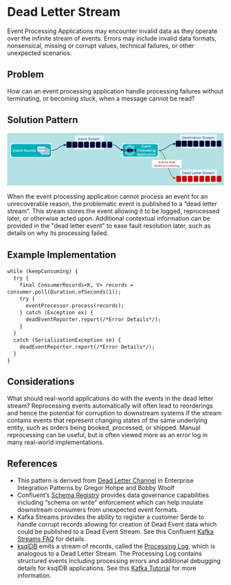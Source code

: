 # Dead Letter Stream

<!-- TODO: Event Processing Application is a pattern that should be linked to in the following text -->
Event Processing Applications may encounter invalid data as they operate over the infinite stream of events. Errors may include invalid data formats, nonsensical, missing or corrupt values, technical failures, or other unexpected scenarios.

## Problem
How can an event processing application handle processing failures without terminating, or becoming stuck, when a message cannot be read?

## Solution Pattern
![dead-letter-stream](../img/dead-letter-stream.png)

When the event processing application cannot process an event for an unrecoverable reason, the problematic event is published to a “dead letter stream”. This stream stores the event allowing it to be logged, reprocessed later, or otherwise acted upon. Additional contextual information can be provided in the "dead letter event" to ease fault resolution later, such as details on why its processing failed.

## Example Implementation
```
while (keepConsuming) {
  try {
    final ConsumerRecords<K, V> records = consumer.poll(Duration.ofSeconds(1));
    try {
      eventProcessor.process(records);
    } catch (Exception ex) {
      deadEventReporter.report(/*Error Details*/);
    }
  }
  catch (SerializationException se) {
    deadEventReporter.report(/*Error Details*/);
  }
}
```

## Considerations
What should real-world applications do with the events in the dead letter stream? Reprocessing events automatically will often lead to reorderings and hence the potential for corruption to downstream systems if the stream contains events that represent changing states of the same underlying entity, such as orders being booked, processed, or shipped. Manual reprocessing can be useful, but is often viewed more as an error log in many real-world implementations.

## References
* This pattern is derived from [Dead Letter Channel](https://www.enterpriseintegrationpatterns.com/patterns/messaging/DeadLetterChannel.html) in Enterprise Integration Patterns by Gregor Hohpe and Bobby Woolf
* Confluent’s [Schema Registry](https://docs.confluent.io/platform/current/schema-registry/index.html) provides data governance capabilities including “schema on write” enforcement which can help insulate downstream consumers from unexpected event formats.
* Kafka Streams provides the ability to register a customer Serde to handle corrupt records allowing for creation of Dead Event data which could be published to a Dead Event Stream. See this Confluent [Kafka Streams FAQ](https://docs.confluent.io/platform/current/streams/faq.html#streams-faq-failure-handling-deserialization-errors-serde) for details.
* [ksqlDB](https://ksqldb.io/) emits a stream of records, called the [Processing Log](https://docs.ksqldb.io/en/latest/reference/processing-log/), which is analogous to a Dead Letter Stream. The Processing Log contains structured events including processing errors and additional debugging details for ksqlDB applications.  See this [Kafka Tutorial](https://kafka-tutorials.confluent.io/handling-deserialization-errors/ksql.html) for more information.

